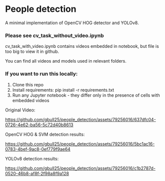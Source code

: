 # People detection

A minimal implementation of OpenCV HOG detector and YOLOv8.

### Please see cv_task_without_video.ipynb

cv_task_with_video.ipynb contains videos embedded in notebook, but file is too big to view it in github.

You can find all videos and models used in relevant folders. 

### If you want to run this locally:

1. Clone this repo
2. Install requirements: pip install -r requirements.txt
3. Run any Jupyter notebook - they differ only in the presence of cells with embedded videos

Original Video:

https://github.com/gbull25/people_detection/assets/79256016/637dfc04-0726-4e62-ba56-5c72d40b8613


OpenCV HOG & SVM detection results:

https://github.com/gbull25/people_detection/assets/79256016/5bc1ac16-0783-4bef-9ac8-0ef779f9ae64

YOLOv8 detection results:

https://github.com/gbull25/people_detection/assets/79256016/c1b2787d-0520-46b8-af8f-2f98a8f9a128

